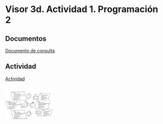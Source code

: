 # Visor 3d. Actividad 1. Programación 2

## Documentos

[Documento de consulta](https://docs.google.com/document/d/15oooz_o_9PvNls22jXKH3T7hdWq1SsCE/preview)


## Actividad

[Actividad](https://docs.google.com/document/d/15oooz_o_9PvNls22jXKH3T7hdWq1SsCE/preview)

<br><img src="Docs/objetos.png" alt="objetos" width="30%">
